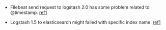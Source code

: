 * Filebeat send request to logstash 2.0 has some problem related to @timestamp. [ref1](https://github.com/elastic/filebeat/issues/223)

* Logstash 1.5 to  elasticsearch might failed with specific index name. [ref1](https://github.com/logstash-plugins/logstash-output-elasticsearch/issues/144)